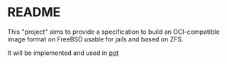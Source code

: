 # README

This "project" aims to provide a specification to build an OCI-compatible image format on FreeBSD usable for jails and based on ZFS.

It will be implemented and used in [pot](https://github.com/pizzamig/pot)
